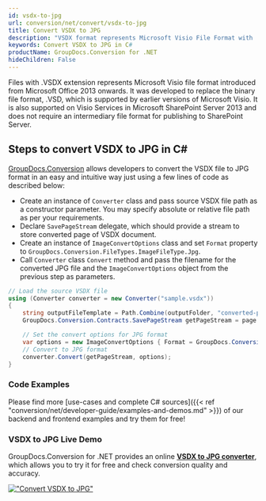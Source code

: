 ```yaml
---
id: vsdx-to-jpg
url: conversion/net/convert/vsdx-to-jpg
title: Convert VSDX to JPG
description: "VSDX format represents Microsoft Visio File Format with .vsdx extension. Learn how to convert VSDX to JPG file programmatically in C# language using GroupDocs.Conversion for .NET library."
keywords: Convert VSDX to JPG in C#
productName: GroupDocs.Conversion for .NET
hideChildren: False
---
```


Files with .VSDX extension represents Microsoft Visio file format introduced from Microsoft Office 2013 onwards. It was developed to replace the binary file format, .VSD, which is supported by earlier versions of Microsoft Visio. It is also supported on Visio Services in Microsoft SharePoint Server 2013 and does not require an intermediary file format for publishing to SharePoint Server.

## Steps to convert VSDX to JPG in C#

[GroupDocs.Conversion](https://products.groupdocs.com/conversion/net) allows developers to convert the VSDX file to JPG format in an easy and intuitive way just using a few lines of code as described below:

* Create an instance of `Converter` class and pass source VSDX file path as a constructor parameter. You may specify absolute or relative file path as per your requirements. 
* Declare `SavePageStream` delegate, which should provide a stream to store converted page of VSDX document.
* Create an instance of `ImageConvertOptions` class and set `Format` property to `GroupDocs.Conversion.FileTypes.ImageFileType.Jpg`.
* Call `Converter` class `Convert` method and pass the filename for the converted JPG file and the `ImageConvertOptions` object from the previous step as parameters.

```csharp
// Load the source VSDX file
using (Converter converter = new Converter("sample.vsdx"))
{
    string outputFileTemplate = Path.Combine(outputFolder, "converted-page-{0}.jpg");
    GroupDocs.Conversion.Contracts.SavePageStream getPageStream = page => new FileStream(string.Format(outputFileTemplate, page), FileMode.Create);

    // Set the convert options for JPG format
    var options = new ImageConvertOptions { Format = GroupDocs.Conversion.FileTypes.ImageFileType.Jpg };   
    // Convert to JPG format
    converter.Convert(getPageStream, options);
}
```

### Code Examples

Please find more [use-cases and complete C# sources]({{< ref "conversion/net/developer-guide/examples-and-demos.md" >}}) of our backend and frontend examples and try them for free!

### VSDX to JPG Live Demo

GroupDocs.Conversion for .NET provides an online [**VSDX to JPG converter**](https://products.groupdocs.app/conversion/vsdx-to-jpg), which allows you to try it for free and check conversion quality and accuracy.

[!["Convert VSDX to JPG"](conversion/net/images/convert-to-jpg/convert-vsdx-to-jpg.png)](https://products.groupdocs.app/conversion/vsdx-to-jpg)